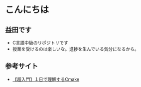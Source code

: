 # こんにちは
## 益田です
- C言語中級のリポジトリです
- 授業を受けるのは楽しいな。進捗を生んでいる気分になるから。
## 参考サイト
- [【超入門】１日で理解するCmake](https://qiita.com/sunrise_lover/items/589c4353d9547effc74b"ああ")
